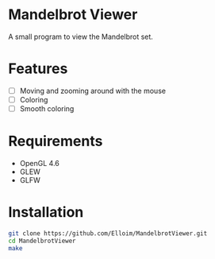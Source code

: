 # Mandelbrot Viewer

A small program to view the Mandelbrot set.

# Features

- [ ] Moving and zooming around with the mouse
- [ ] Coloring
- [ ] Smooth coloring

# Requirements

- OpenGL 4.6
- GLEW
- GLFW

# Installation

```bash
git clone https://github.com/Elloim/MandelbrotViewer.git
cd MandelbrotViewer
make
```
